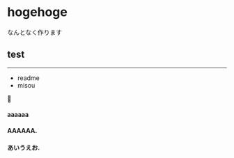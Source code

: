 # hogehoge
なんとなく作ります

## test
-------------

- readme
 - misou

:boy:

#### aaaaaa
#### AAAAAA.
#### あいうえお.
